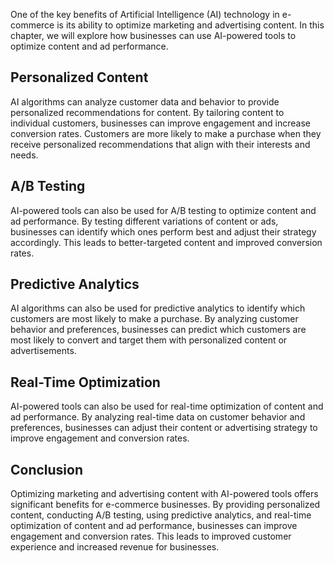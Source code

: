 
One of the key benefits of Artificial Intelligence (AI) technology in e-commerce is its ability to optimize marketing and advertising content. In this chapter, we will explore how businesses can use AI-powered tools to optimize content and ad performance.

Personalized Content
--------------------

AI algorithms can analyze customer data and behavior to provide personalized recommendations for content. By tailoring content to individual customers, businesses can improve engagement and increase conversion rates. Customers are more likely to make a purchase when they receive personalized recommendations that align with their interests and needs.

A/B Testing
-----------

AI-powered tools can also be used for A/B testing to optimize content and ad performance. By testing different variations of content or ads, businesses can identify which ones perform best and adjust their strategy accordingly. This leads to better-targeted content and improved conversion rates.

Predictive Analytics
--------------------

AI algorithms can also be used for predictive analytics to identify which customers are most likely to make a purchase. By analyzing customer behavior and preferences, businesses can predict which customers are most likely to convert and target them with personalized content or advertisements.

Real-Time Optimization
----------------------

AI-powered tools can also be used for real-time optimization of content and ad performance. By analyzing real-time data on customer behavior and preferences, businesses can adjust their content or advertising strategy to improve engagement and conversion rates.

Conclusion
----------

Optimizing marketing and advertising content with AI-powered tools offers significant benefits for e-commerce businesses. By providing personalized content, conducting A/B testing, using predictive analytics, and real-time optimization of content and ad performance, businesses can improve engagement and conversion rates. This leads to improved customer experience and increased revenue for businesses.

